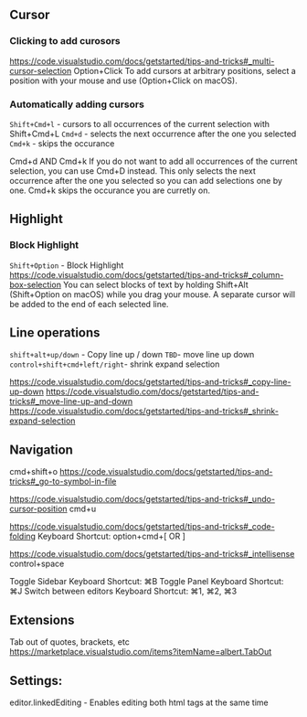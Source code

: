 ## Cursor 
### Clicking to add curosors
https://code.visualstudio.com/docs/getstarted/tips-and-tricks#_multi-cursor-selection
Option+Click
To add cursors at arbitrary positions, select a position with your mouse and use (Option+Click on macOS).

### Automatically adding cursors
`Shift+Cmd+l` - cursors to all occurrences of the current selection with Shift+Cmd+L
`Cmd+d` - selects the next occurrence after the one you selected
`Cmd+k` - skips the occurance 

Cmd+d AND Cmd+k
If you do not want to add all occurrences of the current selection, you can use Cmd+D instead. 
This only selects the next occurrence after the one you selected so you can add selections one by one.
Cmd+k skips the occurance you are curretly on.

## Highlight

### Block Highlight
`Shift+Option` - Block Highlight
https://code.visualstudio.com/docs/getstarted/tips-and-tricks#_column-box-selection
You can select blocks of text by holding Shift+Alt (Shift+Option on macOS) while you drag your mouse. A separate cursor will be added to the end of each selected line.

## Line operations
`shift+alt+up/down` - Copy line up / down
`TBD`- move line up down
`control+shift+cmd+left/right`- shrink expand selection

https://code.visualstudio.com/docs/getstarted/tips-and-tricks#_copy-line-up-down
https://code.visualstudio.com/docs/getstarted/tips-and-tricks#_move-line-up-and-down
https://code.visualstudio.com/docs/getstarted/tips-and-tricks#_shrink-expand-selection


## Navigation
cmd+shift+o
https://code.visualstudio.com/docs/getstarted/tips-and-tricks#_go-to-symbol-in-file


https://code.visualstudio.com/docs/getstarted/tips-and-tricks#_undo-cursor-position
cmd+u

https://code.visualstudio.com/docs/getstarted/tips-and-tricks#_code-folding
Keyboard Shortcut: option+cmd+[ OR ]

https://code.visualstudio.com/docs/getstarted/tips-and-tricks#_intellisense
control+space

Toggle Sidebar Keyboard Shortcut: ⌘B
Toggle Panel Keyboard Shortcut: ⌘J
Switch between editors Keyboard Shortcut: ⌘1, ⌘2, ⌘3

## Extensions
Tab out of quotes, brackets, etc
https://marketplace.visualstudio.com/items?itemName=albert.TabOut

## Settings:
editor.linkedEditing - Enables editing both html tags at the same time
